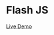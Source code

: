 # Flash JS

[Live Demo](https://hugojhonathan.github.io/bootcamp-java-ti-academy-2022-part1/desafio-FlashJS/)